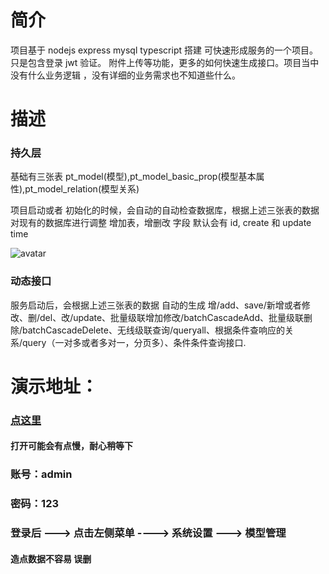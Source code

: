 # 简介

项目基于 nodejs express mysql typescript 搭建 可快速形成服务的一个项目。只是包含登录 jwt 验证。 附件上传等功能，更多的如何快速生成接口。项目当中没有什么业务逻辑 ，没有详细的业务需求也不知道些什么。

# 描述

### 持久层

基础有三张表 pt_model(模型),pt_model_basic_prop(模型基本属性),pt_model_relation(模型关系)

项目启动或者 初始化的时候，会自动的自动检查数据库，根据上述三张表的数据 对现有的数据库进行调整 增加表，增删改 字段 默认会有 id, create 和 update time

![avatar](http://122.51.77.238/api/upload/get?id=7c8981faf1343c9aa9167e5413b93c2c)


### 动态接口

服务启动后，会根据上述三张表的数据 自动的生成 增/add、save/新增或者修改、删/del、改/update、批量级联增加修改/batchCascadeAdd、批量级联删除/batchCascadeDelete、无线级联查询/queryall、根据条件查响应的关系/query（一对多或者多对一，分页多）、条件条件查询接口.

# 演示地址：

### [点这里](http://122.51.77.238/#/login)

#### 打开可能会有点慢，耐心稍等下

### 账号：admin

### 密码：123

### 登录后 ---> 点击左侧菜单 ----> 系统设置 ---> 模型管理

#### 造点数据不容易 误删


